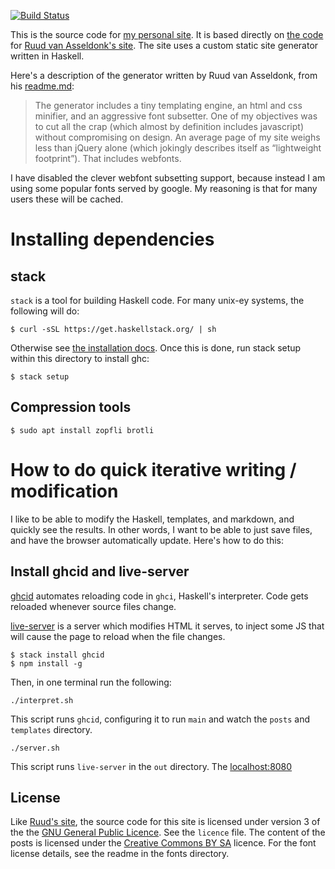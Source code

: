 [![Build Status][ci-img]][ci]

This is the source code for [my personal site](mgsloan). It is based directly on
[the code](ruudva-repo) for [Ruud van Asseldonk's site](ruudva). The site uses a
custom static site generator written in Haskell.

Here's a description of the generator written by Ruud van Asseldonk, from his
[readme.md]:

> The generator includes a tiny templating engine, an html and css minifier, and
> an aggressive font subsetter. One of my objectives was to cut all the crap
> (which almost by definition includes javascript) without compromising on
> design. An average page of my site weighs less than jQuery alone (which
> jokingly describes itself as “lightweight footprint”). That includes webfonts.

I have disabled the clever webfont subsetting support, because instead I am
using some popular fonts served by google. My reasoning is that for many users
these will be cached.

[mgsloan]:     https://mgsloan.com
[ruudva]:      https://ruudvanasseldonk.com
[ruudva-repo]: https://github.com/ruuda/blog
[readme.md]:   https://github.com/ruuda/blog/blob/master/readme.md
[ci-img]:      https://travis-ci.org/mgsloan/mgsloan-site.svg
[ci]:          https://travis-ci.org/mgsloan/mgsloan-site

# Installing dependencies

## stack

`stack` is a tool for building Haskell code. For many unix-ey systems, the
following will do:

```
$ curl -sSL https://get.haskellstack.org/ | sh
```

Otherwise see [the installation docs](stack-install). Once this is done, run
stack setup within this directory to install ghc:

```
$ stack setup
```

[stack-install]: https://docs.haskellstack.org/en/stable/README/#how-to-install

## Compression tools

```
$ sudo apt install zopfli brotli
```

# How to do quick iterative writing / modification

I like to be able to modify the Haskell, templates, and markdown, and quickly
see the results. In other words, I want to be able to just save files, and have
the browser automatically update. Here's how to do this:

## Install ghcid and live-server

[ghcid] automates reloading code in `ghci`, Haskell's interpreter. Code gets
reloaded whenever source files change.

[live-server] is a server which modifies HTML it serves, to inject some JS that
will cause the page to reload when the file changes.

```
$ stack install ghcid
$ npm install -g
```

Then, in one terminal run the following:

```
./interpret.sh
```

This script runs `ghcid`, configuring it to run `main` and watch the `posts` and
`templates` directory.

```
./server.sh
```

This script runs `live-server` in the `out` directory. The <localhost:8080>

[ghcid]: https://github.com/ndmitchell/ghcid
[live-server]: https://github.com/tapio/live-server

License
-------

Like [Ruud's site](ruudva), the source code for this site is licensed under
version 3 of the the [GNU General Public Licence][gplv3]. See the `licence`
file. The content of the posts is licensed under the [Creative Commons BY
SA][cc] licence. For the font license details, see the readme in the fonts
directory.

[gplv3]: https://gnu.org/licenses/gpl.html
[cc]:    https://creativecommons.org/licenses/by-sa/3.0/
